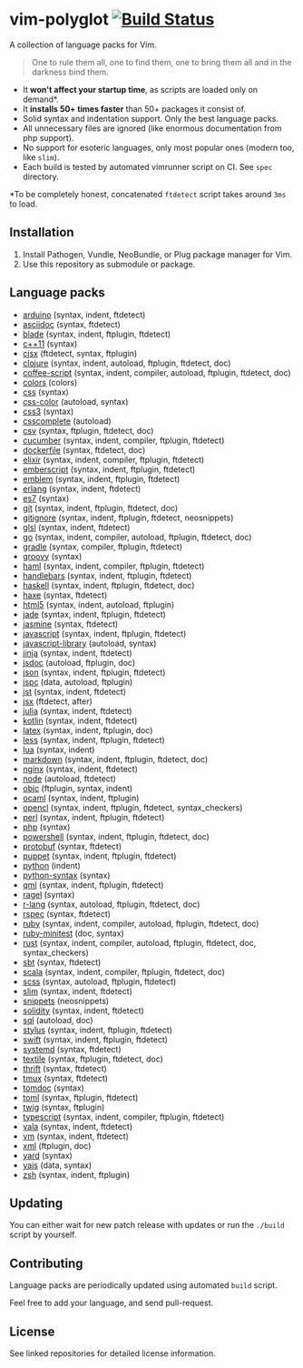 # vim-polyglot [![Build Status](https://travis-ci.org/gisphm/vim-polyglot.svg)](https://travis-ci.org/gisphm/vim-polyglot)

A collection of language packs for Vim.

> One to rule them all, one to find them, one to bring them all and in the darkness bind them.

- It **won't affect your startup time**, as scripts are loaded only on demand\*.
- It **installs 50+ times faster** than 50+ packages it consist of.
- Solid syntax and indentation support. Only the best language packs.
- All unnecessary files are ignored (like enormous documentation from php support).
- No support for esoteric languages, only most popular ones (modern too, like `slim`).
- Each build is tested by automated vimrunner script on CI. See `spec` directory.

\*To be completely honest, concatenated `ftdetect` script takes around `3ms` to load.

## Installation

1. Install Pathogen, Vundle, NeoBundle, or Plug package manager for Vim.
2. Use this repository as submodule or package.

## Language packs

- [arduino](https://github.com/sudar/vim-arduino-syntax) (syntax, indent, ftdetect)
- [asciidoc](https://github.com/asciidoc/vim-asciidoc) (syntax, ftdetect)
- [blade](https://github.com/jwalton512/vim-blade) (syntax, indent, ftplugin, ftdetect)
- [c++11](https://github.com/octol/vim-cpp-enhanced-highlight) (syntax)
- [cjsx](https://github.com/mtscout6/vim-cjsx) (ftdetect, syntax, ftplugin)
- [clojure](https://github.com/guns/vim-clojure-static) (syntax, indent, autoload, ftplugin, ftdetect, doc)
- [coffee-script](https://github.com/kchmck/vim-coffee-script) (syntax, indent, compiler, autoload, ftplugin, ftdetect, doc)
- [colors](https://github.com/flazz/vim-colorschemes) (colors)
- [css](https://github.com/JulesWang/css.vim) (syntax)
- [css-color](https://github.com/ap/vim-css-color) (autoload, syntax)
- [css3](https://github.com/hail2u/vim-css3-syntax) (syntax)
- [csscomplete](https://github.com/othree/csscomplete.vim) (autoload)
- [csv](https://github.com/chrisbra/csv.vim) (syntax, ftplugin, ftdetect, doc)
- [cucumber](https://github.com/tpope/vim-cucumber) (syntax, indent, compiler, ftplugin, ftdetect)
- [dockerfile](https://github.com/honza/dockerfile.vim) (syntax, ftdetect, doc)
- [elixir](https://github.com/elixir-lang/vim-elixir) (syntax, indent, compiler, ftplugin, ftdetect)
- [emberscript](https://github.com/heartsentwined/vim-ember-script) (syntax, indent, ftplugin, ftdetect)
- [emblem](https://github.com/heartsentwined/vim-emblem) (syntax, indent, ftplugin, ftdetect)
- [erlang](https://github.com/vim-erlang/vim-erlang-runtime) (syntax, indent, ftdetect)
- [es7](https://github.com/othree/es.next.syntax.vim) (syntax)
- [git](https://github.com/tpope/vim-git) (syntax, indent, ftplugin, ftdetect, doc)
- [gitignore](https://github.com/gisphm/vim-gitignore) (syntax, indent, ftplugin, ftdetect, neosnippets)
- [glsl](https://github.com/tikhomirov/vim-glsl) (syntax, indent, ftdetect)
- [go](https://github.com/fatih/vim-go) (syntax, indent, compiler, autoload, ftplugin, ftdetect, doc)
- [gradle](https://github.com/gisphm/vim-gradle) (syntax, compiler, ftplugin, ftdetect)
- [groovy](https://github.com/vim-scripts/groovy.vim) (syntax)
- [haml](https://github.com/tpope/vim-haml) (syntax, indent, compiler, ftplugin, ftdetect)
- [handlebars](https://github.com/mustache/vim-mustache-handlebars) (syntax, indent, ftplugin, ftdetect)
- [haskell](https://github.com/neovimhaskell/haskell-vim) (syntax, indent, ftplugin, ftdetect, doc)
- [haxe](https://github.com/yaymukund/vim-haxe) (syntax, ftdetect)
- [html5](https://github.com/othree/html5.vim) (syntax, indent, autoload, ftplugin)
- [jade](https://github.com/digitaltoad/vim-jade) (syntax, indent, ftplugin, ftdetect)
- [jasmine](https://github.com/glanotte/vim-jasmine) (syntax, ftdetect)
- [javascript](https://github.com/pangloss/vim-javascript) (syntax, indent, ftplugin, ftdetect)
- [javascript-library](https://github.com/othree/javascript-libraries-syntax.vim) (autoload, syntax)
- [jinja](https://github.com/Glench/Vim-Jinja2-Syntax) (syntax, indent, ftdetect)
- [jsdoc](https://github.com/heavenshell/vim-jsdoc) (autoload, ftplugin, doc)
- [json](https://github.com/elzr/vim-json) (syntax, indent, ftplugin, ftdetect)
- [jspc](https://github.com/othree/jspc.vim) (data, autoload, ftplugin)
- [jst](https://github.com/briancollins/vim-jst) (syntax, indent, ftdetect)
- [jsx](https://github.com/mxw/vim-jsx) (ftdetect, after)
- [julia](https://github.com/dcjones/julia-minimalist-vim) (syntax, indent, ftdetect)
- [kotlin](https://github.com/udalov/kotlin-vim) (syntax, indent, ftdetect)
- [latex](https://github.com/LaTeX-Box-Team/LaTeX-Box) (syntax, indent, ftplugin, doc)
- [less](https://github.com/groenewege/vim-less) (syntax, indent, ftplugin, ftdetect)
- [lua](https://github.com/tbastos/vim-lua) (syntax, indent)
- [markdown](https://github.com/plasticboy/vim-markdown) (syntax, indent, ftplugin, ftdetect, doc)
- [nginx](https://github.com/moskytw/nginx-contrib-vim) (syntax, indent, ftdetect)
- [node](https://github.com/moll/vim-node) (autoload, ftdetect)
- [objc](https://github.com/b4winckler/vim-objc) (ftplugin, syntax, indent)
- [ocaml](https://github.com/jrk/vim-ocaml) (syntax, indent, ftplugin)
- [opencl](https://github.com/petRUShka/vim-opencl) (syntax, indent, ftplugin, ftdetect, syntax_checkers)
- [perl](https://github.com/vim-perl/vim-perl) (syntax, indent, ftplugin, ftdetect)
- [php](https://github.com/StanAngeloff/php.vim) (syntax)
- [powershell](https://github.com/Persistent13/vim-ps1) (syntax, indent, ftplugin, ftdetect, doc)
- [protobuf](https://github.com/uarun/vim-protobuf) (syntax, ftdetect)
- [puppet](https://github.com/rodjek/vim-puppet) (syntax, indent, ftplugin, ftdetect)
- [python](https://github.com/mitsuhiko/vim-python-combined) (indent)
- [python-syntax](https://github.com/me-vlad/python-syntax.vim) (syntax)
- [qml](https://github.com/peterhoeg/vim-qml) (syntax, indent, ftplugin, ftdetect)
- [ragel](https://github.com/jneen/ragel.vim) (syntax)
- [r-lang](https://github.com/jcfaria/Vim-R-plugin) (syntax, autoload, ftplugin, ftdetect, doc)
- [rspec](https://github.com/keith/rspec.vim) (syntax, ftdetect)
- [ruby](https://github.com/vim-ruby/vim-ruby) (syntax, indent, compiler, autoload, ftplugin, ftdetect, doc)
- [ruby-minitest](https://github.com/sunaku/vim-ruby-minitest) (doc, syntax)
- [rust](https://github.com/rust-lang/rust.vim) (syntax, indent, compiler, autoload, ftplugin, ftdetect, doc, syntax_checkers)
- [sbt](https://github.com/derekwyatt/vim-sbt) (syntax, ftdetect)
- [scala](https://github.com/derekwyatt/vim-scala) (syntax, indent, compiler, ftplugin, ftdetect, doc)
- [scss](https://github.com/cakebaker/scss-syntax.vim) (syntax, autoload, ftplugin, ftdetect)
- [slim](https://github.com/slim-template/vim-slim) (syntax, indent, ftdetect)
- [snippets](https://github.com/gisphm/vim-snippets-neosnippet) (neosnippets)
- [solidity](https://github.com/ethereum/vim-solidity) (syntax, indent, ftdetect)
- [sql](https://github.com/vim-scripts/dbext.vim) (autoload, doc)
- [stylus](https://github.com/wavded/vim-stylus) (syntax, indent, ftplugin, ftdetect)
- [swift](https://github.com/keith/swift.vim) (syntax, indent, ftplugin, ftdetect)
- [systemd](https://github.com/kurayama/systemd-vim-syntax) (syntax, ftdetect)
- [textile](https://github.com/timcharper/textile.vim) (syntax, ftplugin, ftdetect, doc)
- [thrift](https://github.com/solarnz/thrift.vim) (syntax, ftdetect)
- [tmux](https://github.com/tejr/vim-tmux) (syntax, ftdetect)
- [tomdoc](https://github.com/wellbredgrapefruit/tomdoc.vim) (syntax)
- [toml](https://github.com/cespare/vim-toml) (syntax, ftplugin, ftdetect)
- [twig](https://github.com/qbbr/vim-twig) (syntax, ftplugin)
- [typescript](https://github.com/leafgarland/typescript-vim) (syntax, indent, compiler, ftplugin, ftdetect)
- [vala](https://github.com/tkztmk/vim-vala) (syntax, indent, ftdetect)
- [vm](https://github.com/lepture/vim-velocity) (syntax, indent, ftdetect)
- [xml](https://github.com/sukima/xmledit) (ftplugin, doc)
- [yard](https://github.com/noprompt/vim-yardoc) (syntax)
- [yajs](https://github.com/othree/yajs.vim) (data, syntax)
- [zsh](https://github.com/chrisbra/vim-zsh) (syntax, indent, ftplugin)

## Updating

You can either wait for new patch release with updates or run the `./build` script by yourself.

## Contributing

Language packs are periodically updated using automated `build` script.

Feel free to add your language, and send pull-request.

## License

See linked repositories for detailed license information.
